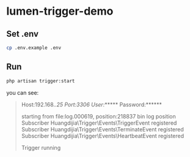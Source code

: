# lumen-trigger-demo

## Set .env

~~~bash
cp .env.example .env
~~~

## Run

~~~bash
php artisan trigger:start
~~~

you can see:

> Host:192.168.*.*25*
> Port:3306
> User:******
> Password:******
> 
> starting from file:log.000619, position:218837 bin log position
> Subscriber Huangdijia\Trigger\Events\TriggerEvent registered
> Subscriber Huangdijia\Trigger\Events\TerminateEvent registered
> Subscriber Huangdijia\Trigger\Events\HeartbeatEvent registered
> 
> Trigger running